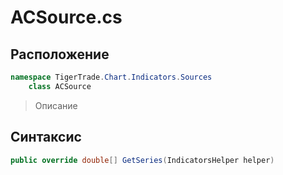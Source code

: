 
# ACSource.cs
## Расположение
```csharp
namespace TigerTrade.Chart.Indicators.Sources  
    class ACSource
```

> Описание

## Синтаксис
```csharp
public override double[] GetSeries(IndicatorsHelper helper)
```
